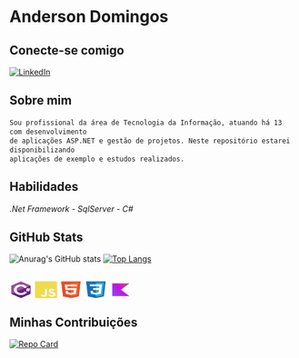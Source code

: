 # **Anderson Domingos**

## **Conecte-se comigo**
[![LinkedIn](https://img.shields.io/badge/LinkedIn-000?style=for-the-badge&logo=linkedin&logoColor=0E76A8)](https://www.linkedin.com/in/anderson-domingos/)

## **Sobre mim**

```
Sou profissional da área de Tecnologia da Informação, atuando há 13 com desenvolvimento
de aplicações ASP.NET e gestão de projetos. Neste repositório estarei disponibilizando
aplicações de exemplo e estudos realizados.
```

## **Habilidades**
*.Net Framework - SqlServer - C#*

## **GitHub Stats**
![Anurag's GitHub stats](https://github-readme-stats.vercel.app/api?username=andersondom&show_icons=true&theme=cobalt)
[![Top Langs](https://github-readme-stats.vercel.app/api/top-langs/?username=andersondom&layout=donut)](https://github.com/andersondom/github-readme-stats)
<div style="display: inline_block"><br>
  <img align="center" alt="Andoming-Csharp" height="30" width="40" src="https://raw.githubusercontent.com/devicons/devicon/master/icons/csharp/csharp-original.svg">
  <img align="center" alt="Andoming-Js" height="30" width="40" src="https://raw.githubusercontent.com/devicons/devicon/master/icons/javascript/javascript-plain.svg">
  <img align="center" alt="Andoming-HTML" height="30" width="40" src="https://raw.githubusercontent.com/devicons/devicon/master/icons/html5/html5-original.svg">
  <img align="center" alt="Andoming-CSS" height="30" width="40" src="https://raw.githubusercontent.com/devicons/devicon/master/icons/css3/css3-original.svg">
  <!--<img align="center" alt="Andoming-React" height="30" width="40" src="https://raw.githubusercontent.com/devicons/devicon/master/icons/react/react-original.svg">-->  
  <img align="center" alt="Andoming-Kotlin" height="30" width="40" src="https://raw.githubusercontent.com/devicons/devicon/master/icons/kotlin/kotlin-original.svg">
</div>

## **Minhas Contribuições**
[![Repo Card](https://github-readme-stats.vercel.app/api/pin/?username=JoseLeiteAli&repo=dio-lab-open-source&bg_color=000&border_color=30A3DC&show_icons=true&icon_color=30A3DC&title_color=E94D5F&text_color=FFF)](https://github.com/andersondom)
